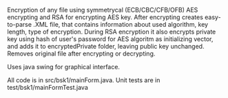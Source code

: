 Encryption of any file using symmetrycal (ECB/CBC/CFB/OFB) AES encrypting and RSA for encrypting AES key.
After encrypting creates easy-to-parse .XML file, that contains information about used algorithm, key length, type of encryption.
During RSA encryption it also encrypts private key using hash of user's password for AES algoritm as initializing vector, and adds it to encryptedPrivate folder, leaving public key unchanged.
Removes original file after encrypting or decrypting.

Uses java swing for graphical interface.

All code is in src/bsk1/mainForm.java.
Unit tests are in test/bsk1/mainFormTest.java